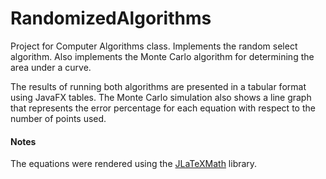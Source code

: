 # RandomizedAlgorithms
Project for Computer Algorithms class. Implements the random select algorithm. Also implements the Monte Carlo algorithm for determining the area under a curve.

The results of running both algorithms are presented in a tabular format using JavaFX tables. The Monte Carlo simulation also shows a line graph that represents the error percentage for each equation with respect to the number of points used.

#### Notes
The equations were rendered using the [JLaTeXMath](http://forge.scilab.org/index.php/p/jlatexmath/) library.
